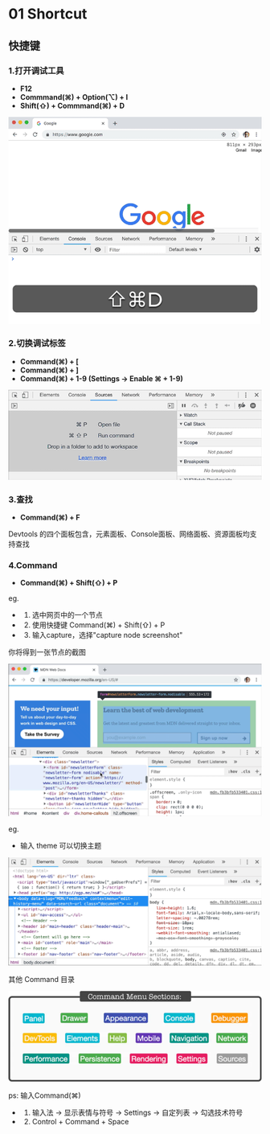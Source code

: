 # 01 Shortcut

## 快捷键

### 1.打开调试工具

* **F12**
* **Commmand\(⌘\) + Option\(⌥\) + I**
* **Shift\(⇧\) + Commmand\(⌘\) + D**

![switch-panel](../.gitbook/assets/switch-layout.webp)

### 2.切换调试标签

* **Command\(⌘\) + \[**
* **Command\(⌘\) + \]**
* **Command\(⌘\) + 1-9 \(Settings -&gt; Enable ⌘ + 1-9\)**

![switch-tab](../.gitbook/assets/switch-tab.webp)

### 3.查找

* **Command\(⌘\) + F**

Devtools 的四个面板包含，元素面板、Console面板、网络面板、资源面板均支持查找


### 4.Command

* **Command\(⌘\) + Shift\(⇧\) + P**

eg.
* 1. 选中网页中的一个节点
* 2. 使用快捷键 Command\(⌘\) + Shift\(⇧\) + P
* 3. 输入capture，选择"capture node screenshot"

你将得到一张节点的截图

![command-shortcut](../.gitbook/assets/command-shortcut.webp)

eg.
* 输入 theme 可以切换主题

![command-theme](../.gitbook/assets/command-theme.webp)


其他 Command 目录

![command-menu](../.gitbook/assets/command-menu.webp)


ps: 输入Command\(⌘\)

* 1. 输入法 -&gt; 显示表情与符号 -&gt; Settings -&gt; 自定列表 -&gt; 勾选技术符号
* 2. Control + Command + Space


